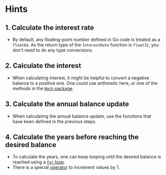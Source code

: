 # Hints

## 1. Calculate the interest rate

- By default, any floating-point number defined in Go code is treated as a `float64`.
  As the return type of the `InterestRate` function is `float32`, you don't need to do any type conversions.

## 2. Calculate the interest

- When calculating interest, it might be helpful to convert a negative balance to a positive one.
  One could use arithmetic here, or one of the methods in the [`Math` package](https://pkg.go.dev/math).

## 3. Calculate the annual balance update

- When calculating the annual balance update, use the functions that have been defined in the previous steps.

## 4. Calculate the years before reaching the desired balance

- To calculate the years, one can keep looping until the desired balance is reached using a [`for` loop](https://gobyexample.com/for).
- There is a special [operator](https://golang.org/ref/spec#IncDec_statements) to increment values by 1.
